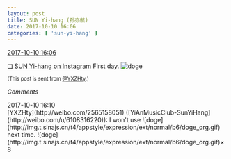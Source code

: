 ```yaml
---
layout: post
title: SUN Yi-hang (孙亦航)
date: 2017-10-10 16:06
categories: [ 'sun-yi-hang' ]
---
```


<div class="weibo-info">
  <a href="http://weibo.com/2565158051/FpJzOil8C">2017-10-10 16:06</a>
</div>

[❏ SUN Yi-hang on Instagram](https://www.instagram.com/p/BaD2Nz3jLhW/) First day. ![doge](http://img.t.sinajs.cn/t4/appstyle/expression/ext/normal/b6/doge_org.gif)

<!-- more -->

<small>(This post is sent from [@YXZHty](http://weibo.com/2565158051).)</small>

*Comments*

<div class="weibo-info">2017-10-10 16:10</div>
[YXZHty](http://weibo.com/2565158051) ([YiAnMusicClub-SunYiHang](http://weibo.com/u/6108316220)): I won't use ![doge](http://img.t.sinajs.cn/t4/appstyle/expression/ext/normal/b6/doge_org.gif) next time. ![doge](http://img.t.sinajs.cn/t4/appstyle/expression/ext/normal/b6/doge_org.gif)×8
